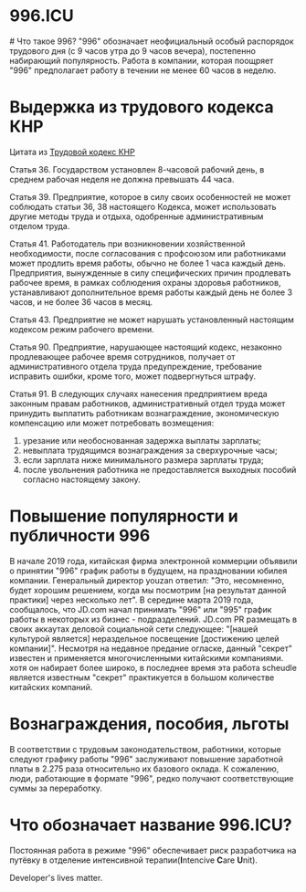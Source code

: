 996.ICU
===
# Что такое 996?
"996" обозначает неофициальный особый распорядок трудового дня (с 9 часов утра до 9 часов вечера), постепенно набирающий популярность. Работа в компании, которая поощряет "996" предполагает работу в течении не менее 60 часов в неделю. 

# Выдержка из трудового кодекса КНР

Цитата из [Трудовой кодекс КНР](http://www.china.org.cn/living_in_china/abc/2009-07/15/content_18140508.htm) 

Статья 36. Государством установлен 8-часовой рабочий день, в среднем рабочая неделя не должна превышать 44 часа.

Статья 39. Предприятие, которое в силу своих особенностей не может соблюдать статьи 36, 38 настоящего Кодекса, может использовать другие методы труда и отдыха, одобренные административным отделом труда.

Статья 41. Работодатель при возникновении хозяйственной необходимости, после согласования с профсоюзом или работниками может продлить время работы, обычно не более 1 часа каждый день. Предприятия, вынужденные в силу специфических причин продлевать рабочее время, в рамках соблюдения охраны здоровья работников, устанавливают дополнительное время работы каждый день не более 3 часов, и не более 36 часов в месяц.

Статья 43. Предприятие не может нарушать установленный настоящим кодексом режим рабочего времени.

Статья 90. Предприятие, нарушающее настоящий кодекс, незаконно продлевающее рабочее время сотрудников, получает от административного отдела труда предупреждение, требование исправить ошибки, кроме того, может подвергнуться штрафу.

Статья 91. В следующих случаях нанесения предприятием вреда законным правам работников, административный отдел труда может принудить выплатить работникам вознаграждение, экономическую компенсацию или может потребовать возмещения:
1) урезание или необоснованная задержка выплаты зарплаты;
2) невыплата трудящимся вознаграждения за сверхурочные часы;
3) если зарплата ниже минимального размера зарплаты труда;
4) после увольнения работника не предоставляется выходных пособий согласно настоящему закону.

# Повышение популярности и публичности 996
В начале 2019 года, китайская фирма электронной коммерции объявили о принятии "996" график работы в будущем, на праздновании юбилея компании. Генеральный директор youzan ответил: "Это, несомненно, будет хорошим решением, когда мы посмотрим [на результат данной практики] через несколько лет".
В середине марта 2019 года, сообщалось, что JD.com начал принимать "996" или "995" график работы в некоторых из бизнес - подразделений. JD.com PR размещать в своих аккаутах деловой социальной сети следующее: "[нашей культурой является] нераздельное посвещение [достижению целей компании]".
Несмотря на недавное предание огласке, данный "секрет" известен и применяется многочисленными китайскими компаниями.
хотя он набирает более широко, в последнее время эта работа scheudle является известным "секрет" практикуется в большом количестве китайских компаний.
# Вознаграждения, пособия, льготы
В соответствии с трудовым законодательством, работники, которые следуют графику работы "996" заслуживают повышение заработной платы в 2.275 раза относительно их базового оклада. К сожалению, люди, работающие в формате "996", редко получают соответствующие суммы за переработку.
# Что обозначает название 996.ICU?
Постоянная работа в режиме "996" обеспечивает риск разработчика на путёвку в отделение интенсивной терапии(**I**ntencive **C**are **U**nit).

Developer's lives matter.
 
